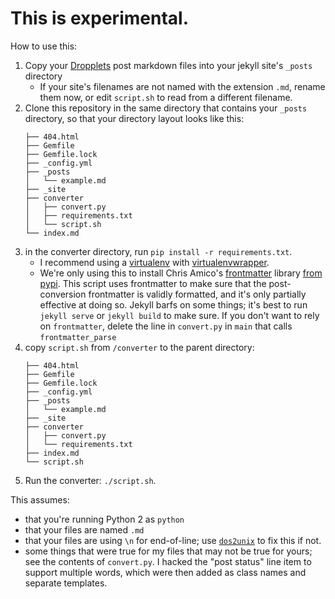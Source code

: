 # This is experimental.

How to use this:

1. Copy your [Dropplets](https://github.com/johnroper100/dropplets) post markdown files into your jekyll site's `_posts` directory
	- If your site's filenames are not named with the extension `.md`, rename them now, or edit `script.sh` to read from a different filename.
1. Clone this repository in the same directory that contains your `_posts` directory, so that your directory layout looks like this:
	```
	├── 404.html
	├── Gemfile
	├── Gemfile.lock
	├── _config.yml
	├── _posts
	│   └── example.md
	├── _site
	├── converter
	│   ├── convert.py
	│   ├── requirements.txt
	│   └── script.sh
	└── index.md
	```
1. in the converter directory, run `pip install -r requirements.txt`.
	- I recommend using a [virtualenv](https://pypi.python.org/pypi/virtualenv) with [virtualenvwrapper](https://virtualenvwrapper.readthedocs.io/en/latest/).
	- We're only using this to install Chris Amico's [frontmatter](https://github.com/eyeseast/python-frontmatter/) library [from pypi](https://pypi.python.org/pypi/python-frontmatter/0.2.1). This script uses frontmatter to make sure that the post-conversion frontmatter is validly formatted, and it's only partially effective at doing so. Jekyll barfs on some things; it's best to run `jekyll serve` or `jekyll build` to make sure. If you don't want to rely on `frontmatter`, delete the line in `convert.py` in `main` that calls `frontmatter_parse`
1. copy `script.sh` from `/converter` to the parent directory:
	```
	├── 404.html
	├── Gemfile
	├── Gemfile.lock
	├── _config.yml
	├── _posts
	│   └── example.md
	├── _site
	├── converter
	│   ├── convert.py
	│   └── requirements.txt
	├── index.md
	└── script.sh
	```
1. Run the converter: `./script.sh`. 

This assumes:

- that you're running Python 2 as `python`
- that your files are named `.md`
- that your files are using `\n` for end-of-line; use [`dos2unix`](https://en.wikipedia.org/wiki/Unix2dos) to fix this if not.
- some things that were true for my files that may not be true for yours; see the contents of `convert.py`. I hacked the "post status" line item to support multiple words, which were then added as class names and separate templates.
